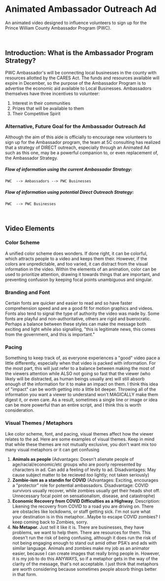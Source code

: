 # Animated Ambassador Outreach Ad
An animated video designed to influence volunteers to sign up for the Prince William County Ambassador Program (PWC).

</br>

## Introduction: What is the Ambassador Program Strategy?
PWC Ambassador's will be connecting local businesses in the county with resources allotted by the CARES Act. The funds and resources available will expire in December, so the purpose of the Ambassador Program is to advertise the economic aid available to Local Businesses. Ambassadors themselves have three incentives to volunteer:

1. Interest in their communities
2. Prizes that will be available to them
3. Their Competitive Spirit

### Alternative, Future Goal for the Ambassador Outreach Ad
Although the aim of this aide is officially to encourage new volunteers to sign up for the Ambassador program, the team at 5C consulting has realized that a strategy of DIRECT outreach, especially through an Animated Ad such as this one, may be a powerful companion to, or even replacement of, the Ambassador Strategy. 

##### **Flow of information using the current Ambassador Strategy:**
`PWC  --> Ambassadors --> PWC Businesses`

##### **Flow of information using potential Direct Outreach Strategy:**
`PWC  --> PWC Businesses`

</br>

## Video Elements

### Color Scheme
A unified color scheme does wonders. If done right, it can be colorful, which attracts people to a video and keeps them their. However, if the colors are unpredictable, and too varied, it can distract from the visual information in the video. Within the elements of an animation, color can be used to prioritize attention, drawing it towards things that are important, and preventing confusion by keeping focal points unambiguous and singular.

### Branding and Font
Certain fonts are quicker and easier to read and so have faster comprehension speed and are a good fit for motion graphics and videos. Fonts also tend to signal the type of authority the video was made by. Some fonts are playful and non-authoritative, others are rigid and buerocratic. Perhaps a balance between these styles can make the message both exciting and light while also signalling, "this is legitimate news, this comes from the government, and this is important."

### Pacing
Something to keep track of, as everyone experiences a "good" video pace a little differently, especially when that video is packed with information. For the most part, this will just refer to a balance between making the most of the viewers attention while ALSO not going so fast that the viewer (who likely will be distracted, as human beings usually are) will still absorb enough of the information for it to make an impact on them. I think this idea of "impact" can be worth getting into a little bit deeper. Throwing all of the information you want a viewer to understand won't MAGICALLY make them digest it, or even care. As a result, sometimes a single line or image or idea can be more powerful than an entire script, and I think this is worth consideration.

### Visual Themes / Metaphors
Like color scheme, font, and pacing, visual themes affect how the viewer relates to the ad. Here are some examples of visual themes. Keep in mind that while these themes are not mutually exclusive, you don't want mix too many visual metaphors or it can get confusing
1. **Animals as people** (Advantages: Doesn't alienate people of age/racial/economic/etc groups who are poorly represented by characters in ad. Can add a feeling of levity to ad. Disadvantages: May cause subject matter to be recieved *too* lightly; not taken seriously)
2. **Zombie-ism as a standin for COVID** (Advantages: Exciting, encourages a "protector" role for potential ambassadors. Disadvantage: COVID survivors usually recover, while zombies usually get their heads shot off. Unnecessary focal point on sensationalism, disease, and catastrophe)
3. **Economic Recovery from COVID Difficulties as a Highway**. Description: Likening the recovery from COVID to a road you are driving on. There are obstacles like lockdowns, or staff getting sick. I'm not sure what your destination is in this metaphor...Maybe to escape COVID zombies? I keep coming back to Zombies, sorry.
4. **No Metapor.** Just tell it like it is. There are businesses, they have problems, we want to help them. There are resources for them. This doesn't run the risk of being confusing, although it does run the risk of not being engaging enough to stand out amid other PSA's and ads with similar language. Animals and zombies make my job as an animator easier, because I can create images that really bring people in. However, it is my job to do this ANYWAYS, so if a metaphor gets in the way of the clarity of the message, that's not acceptable. I just think that metaphors are worth considering because sometimes people absorb things better in that form.

</br>

